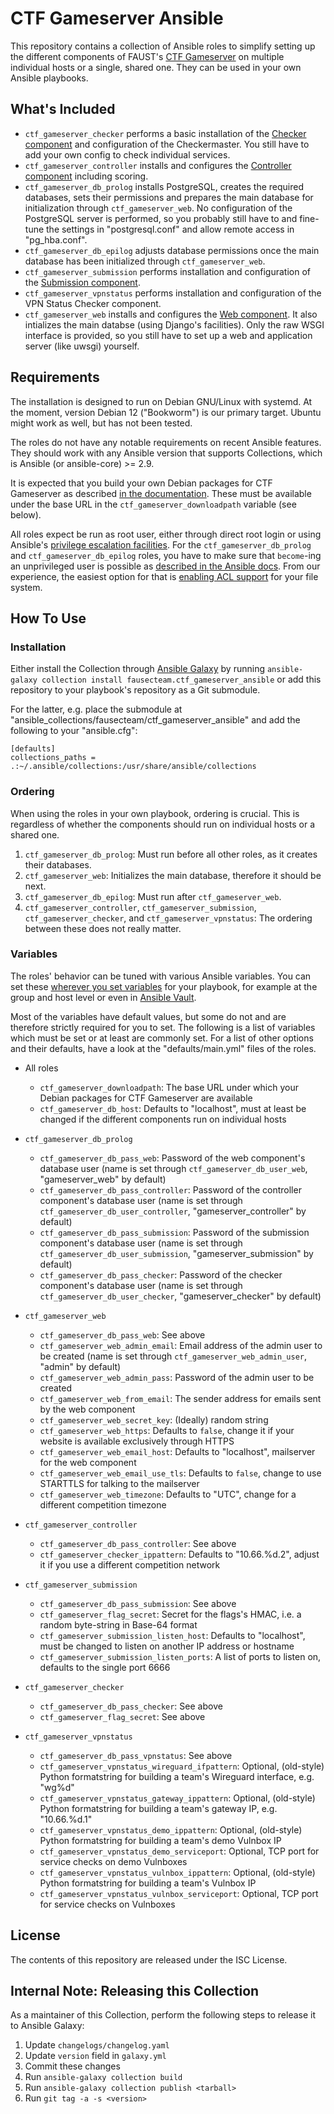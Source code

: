 CTF Gameserver Ansible
======================

This repository contains a collection of Ansible roles to simplify setting up the different components of FAUST's [CTF Gameserver](https://www.ctf-gameserver.org) on multiple individual hosts or a single, shared one. They can be used in your own Ansible playbooks.

What's Included
---------------
* `ctf_gameserver_checker` performs a basic installation of the [Checker component](https://www.ctf-gameserver.org/checker.html) and configuration of the Checkermaster. You still have to add your own config to check individual services.
* `ctf_gameserver_controller` installs and configures the [Controller component](https://www.ctf-gameserver.org/controller.html) including scoring.
* `ctf_gameserver_db_prolog` installs PostgreSQL, creates the required databases, sets their permissions and prepares the main database for initialization through `ctf_gameserver_web`. No configuration of the PostgreSQL server is performed, so you probably still have to and fine-tune the settings in "postgresql.conf" and allow remote access in "pg\_hba.conf".
* `ctf_gameserver_db_epilog` adjusts database permissions once the main database has been initialized through `ctf_gameserver_web`.
* `ctf_gameserver_submission` performs installation and configuration of the [Submission component](https://www.ctf-gameserver.org/flags.html#submission).
* `ctf_gameserver_vpnstatus` performs installation and configuration of the VPN Status Checker component.
* `ctf_gameserver_web` installs and configures the [Web component](https://www.ctf-gameserver.org/web.html). It also intializes the main databse (using Django's facilities). Only the raw WSGI interface is provided, so you still have to set up a web and application server (like uwsgi) yourself.

Requirements
------------
The installation is designed to run on Debian GNU/Linux with systemd. At the moment, version Debian 12 ("Bookworm") is our primary target. Ubuntu might work as well, but has not been tested.

The roles do not have any notable requirements on recent Ansible features. They should work with any Ansible version that supports Collections, which is Ansible (or ansible-core) >= 2.9.

It is expected that you build your own Debian packages for CTF Gameserver as described [in the documentation](https://ctf-gameserver.org/installation/#package-build). These must be available under the base URL in the `ctf_gameserver_downloadpath` variable (see below).

All roles expect be run as root user, either through direct root login or using Ansible's [privilege escalation facilities](https://docs.ansible.com/ansible/2.4/become.html). For the `ctf_gameserver_db_prolog` and `ctf_gameserver_db_epilog` roles, you have to make sure that `become`-ing an unprivileged user is possible as [described in the Ansible docs](https://docs.ansible.com/ansible/2.4/become.html#becoming-an-unprivileged-user). From our experience, the easiest option for that is [enabling ACL support](https://help.ubuntu.com/community/FilePermissionsACLs#Enabling_ACLs_in_the_Filesystem) for your file system.

How To Use
----------
### Installation
Either install the Collection through [Ansible Galaxy](https://docs.ansible.com/ansible/2.9/cli/ansible-galaxy.html) by running `ansible-galaxy collection install fausecteam.ctf_gameserver_ansible` or add this repository to your playbook's repository as a Git submodule.

For the latter, e.g. place the submodule at "ansible\_collections/fausecteam/ctf\_gameserver\_ansible" and add the following to your "ansible.cfg":

    [defaults]
    collections_paths = .:~/.ansible/collections:/usr/share/ansible/collections

### Ordering
When using the roles in your own playbook, ordering is crucial. This is regardless of whether the components should run on individual hosts or a shared one.

1. `ctf_gameserver_db_prolog`: Must run before all other roles, as it creates their databases.
2. `ctf_gameserver_web`: Initializes the main database, therefore it should be next.
3. `ctf_gameserver_db_epilog`: Must run after `ctf_gameserver_web`.
4. `ctf_gameserver_controller`, `ctf_gameserver_submission`, `ctf_gameserver_checker`, and `ctf_gameserver_vpnstatus`: The ordering between these does not really matter.

### Variables
The roles' behavior can be tuned with various Ansible variables. You can set these [wherever you set variables](https://docs.ansible.com/ansible/2.4/playbooks_variables.html#variable-precedence-where-should-i-put-a-variable) for your playbook, for example at the group and host level or even in [Ansible Vault](https://docs.ansible.com/ansible/2.4/vault.html).

Most of the variables have default values, but some do not and are therefore strictly required for you to set. The following is a list of variables which must be set or at least are commonly set. For a list of other options and their defaults, have a look at the "defaults/main.yml" files of the roles.

* All roles
    * `ctf_gameserver_downloadpath`: The base URL under which your Debian packages for CTF Gameserver are available
    * `ctf_gameserver_db_host`: Defaults to "localhost", must at least be changed if the different components run on individual hosts

* `ctf_gameserver_db_prolog`
    * `ctf_gameserver_db_pass_web`: Password of the web component's database user (name is set through `ctf_gameserver_db_user_web`, "gameserver_web" by default)
    * `ctf_gameserver_db_pass_controller`: Password of the controller component's database user (name is set through `ctf_gameserver_db_user_controller`, "gameserver_controller" by default)
    * `ctf_gameserver_db_pass_submission`: Password of the submission component's database user (name is set through `ctf_gameserver_db_user_submission`, "gameserver_submission" by default)
    * `ctf_gameserver_db_pass_checker`: Password of the checker component's database user (name is set through `ctf_gameserver_db_user_checker`, "gameserver_checker" by default)

* `ctf_gameserver_web`
    * `ctf_gameserver_db_pass_web`: See above
    * `ctf_gameserver_web_admin_email`: Email address of the admin user to be created (name is set
      through `ctf_gameserver_web_admin_user`, "admin" by default)
    * `ctf_gameserver_web_admin_pass`: Password of the admin user to be created
    * `ctf_gameserver_web_from_email`: The sender address for emails sent by the web component
    * `ctf_gameserver_web_secret_key`: (Ideally) random string
    * `ctf_gameserver_web_https`: Defaults to `false`, change it if your website is available exclusively through HTTPS
    * `ctf_gameserver_web_email_host`: Defaults to "localhost", mailserver for the web component
    * `ctf_gameserver_web_email_use_tls`: Defaults to `false`, change to use STARTTLS for talking to the mailserver
    * `ctf_gameserver_web_timezone`: Defaults to "UTC", change for a different competition timezone

* `ctf_gameserver_controller`
    * `ctf_gameserver_db_pass_controller`: See above
    * `ctf_gameserver_checker_ippattern`: Defaults to "10.66.%d.2", adjust it if you use a different competition network

* `ctf_gameserver_submission`
    * `ctf_gameserver_db_pass_submission`: See above
    * `ctf_gameserver_flag_secret`: Secret for the flags's HMAC, i.e. a random byte-string in Base-64 format
    * `ctf_gameserver_submission_listen_host`: Defaults to "localhost", must be changed to listen on another IP address or hostname
    * `ctf_gameserver_submission_listen_ports`: A list of ports to listen on, defaults to the single port 6666

* `ctf_gameserver_checker`
    * `ctf_gameserver_db_pass_checker`: See above
    * `ctf_gameserver_flag_secret`: See above

* `ctf_gameserver_vpnstatus`
    * `ctf_gameserver_db_pass_vpnstatus`: See above
    * `ctf_gameserver_vpnstatus_wireguard_ifpattern`: Optional, (old-style) Python formatstring for building a team's Wireguard interface, e.g. "wg%d"
    * `ctf_gameserver_vpnstatus_gateway_ippattern`: Optional, (old-style) Python formatstring for building a team's gateway IP, e.g. "10.66.%d.1"
    * `ctf_gameserver_vpnstatus_demo_ippattern`: Optional, (old-style) Python formatstring for building a team's demo Vulnbox IP
    * `ctf_gameserver_vpnstatus_demo_serviceport`: Optional, TCP port for service checks on demo Vulnboxes
    * `ctf_gameserver_vpnstatus_vulnbox_ippattern`: Optional, (old-style) Python formatstring for building a team's Vulnbox IP
    * `ctf_gameserver_vpnstatus_vulnbox_serviceport`: Optional, TCP port for service checks on Vulnboxes

License
-------
The contents of this repository are released under the ISC License.

Internal Note: Releasing this Collection
----------------------------------------
As a maintainer of this Collection, perform the following steps to release it to Ansible Galaxy:

1. Update `changelogs/changelog.yaml`
2. Update `version` field in `galaxy.yml`
3. Commit these changes
4. Run `ansible-galaxy collection build`
5. Run `ansible-galaxy collection publish <tarball>`
6. Run `git tag -a -s <version>`
